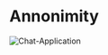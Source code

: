 # Annonimity

![Chat-Application](https://socialify.git.ci/Coder-Srinivas/Annonimity/image?font=Bitter&language=1&owner=1&pattern=Signal&stargazers=1&theme=Light)
